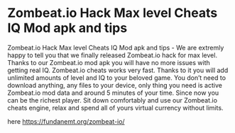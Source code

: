 # Zombeat.io Hack Max level Cheats IQ Mod apk and tips

Zombeat.io Hack Max level Cheats IQ Mod apk and tips - We are extremly happy to tell you that we finally released Zombeat.io hack for max level. Thanks to our Zombeat.io mod apk you will have no more issues with getting real IQ. Zombeat.io cheats works very fast. Thanks to it you will add unlimited amounts of level and IQ to your beloved game. You don’t need to download anything, any files to your device, only thing you need is active Zombeat.io mod data and around 5 minutes of your time. Since now you can be the richest player.
Sit down comfortably and use our Zombeat.io cheats engine, relax and spend all of yours virtual currency without limits.

here https://fundanemt.org/zombeat-io/
